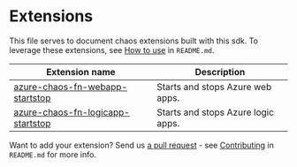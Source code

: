 # Extensions

This file serves to document chaos extensions built with this sdk.
To leverage these extensions, see [How to use](README.md#how-to-use) in `README.md`.

| Extension name  |  Description  |
| --------------- | ------------- |
| [azure-chaos-fn-webapp-startstop](https://github.com/trstringer/azure-chaos-fn-webapp-startstop)  | Starts and stops Azure web apps.  |
| [azure-chaos-fn-logicapp-startstop](https://github.com/gavination/azure-chaos-fn-logicapp-startstop)  | Starts and stops Azure logic apps.  |

Want to add your extension? Send us [a pull request](https://github.com/Azure/platform-chaos/pulls) - see [Contributing](README.md#contributing) in `README.md` for more info. 